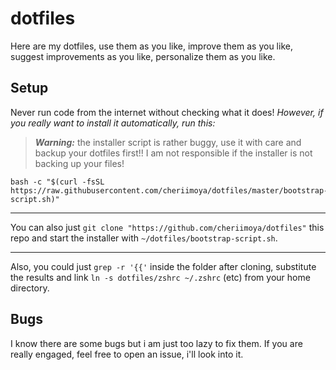 dotfiles
===

Here are my dotfiles, use them as you like, improve them as you like,
suggest improvements as you like, personalize them as you like.

## Setup
Never run code from the internet without checking what it does! *However,
if you really want to install it automatically, run this:*
> **_Warning:_** the installer script is rather buggy, use it with care
> and backup your dotfiles first!! I am not responsible if the installer
> is not backing up your files!

```shell
bash -c "$(curl -fsSL https://raw.githubusercontent.com/cheriimoya/dotfiles/master/bootstrap-script.sh)"
```
---
You can also just `git clone "https://github.com/cheriimoya/dotfiles"` this
repo and start the installer with `~/dotfiles/bootstrap-script.sh`.

---
Also, you could just `grep -r '{{'` inside the folder after cloning, substitute
the results and link `ln -s dotfiles/zshrc ~/.zshrc` (etc) from your home
directory.

## Bugs
I know there are some bugs but i am just too lazy to fix them. If you are
really engaged, feel free to open an issue, i'll look into it.
